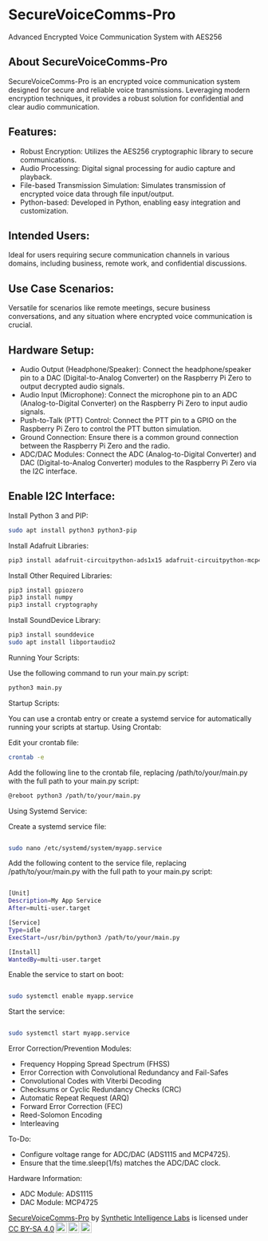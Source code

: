 # SecureVoiceComms-Pro

Advanced Encrypted Voice Communication System with AES256

## About SecureVoiceComms-Pro

SecureVoiceComms-Pro is an encrypted voice communication system designed for secure and reliable voice transmissions. Leveraging modern encryption techniques, it provides a robust solution for confidential and clear audio communication.

## Features:

- Robust Encryption: Utilizes the AES256 cryptographic library to secure communications.
- Audio Processing: Digital signal processing for audio capture and playback.
- File-based Transmission Simulation: Simulates transmission of encrypted voice data through file input/output.
- Python-based: Developed in Python, enabling easy integration and customization.

## Intended Users:

Ideal for users requiring secure communication channels in various domains, including business, remote work, and confidential discussions.

## Use Case Scenarios:

Versatile for scenarios like remote meetings, secure business conversations, and any situation where encrypted voice communication is crucial.

## Hardware Setup:

- Audio Output (Headphone/Speaker): Connect the headphone/speaker pin to a DAC (Digital-to-Analog Converter) on the Raspberry Pi Zero to output decrypted audio signals.
- Audio Input (Microphone): Connect the microphone pin to an ADC (Analog-to-Digital Converter) on the Raspberry Pi Zero to input audio signals.
- Push-to-Talk (PTT) Control: Connect the PTT pin to a GPIO on the Raspberry Pi Zero to control the PTT button simulation.
- Ground Connection: Ensure there is a common ground connection between the Raspberry Pi Zero and the radio.
- ADC/DAC Modules: Connect the ADC (Analog-to-Digital Converter) and DAC (Digital-to-Analog Converter) modules to the Raspberry Pi Zero via the I2C interface.

## Enable I2C Interface:

Install Python 3 and PIP:

```bash
sudo apt install python3 python3-pip
```

Install Adafruit Libraries:
    
```bash
pip3 install adafruit-circuitpython-ads1x15 adafruit-circuitpython-mcp4725
```

Install Other Required Libraries:

```bash
pip3 install gpiozero
pip3 install numpy
pip3 install cryptography
```

Install SoundDevice Library:

```bash
pip3 install sounddevice
sudo apt install libportaudio2
```
Running Your Scripts:

Use the following command to run your main.py script:

```bash
python3 main.py
```

Startup Scripts:

You can use a crontab entry or create a systemd service for automatically running your scripts at startup.
Using Crontab:

Edit your crontab file:

```bash
crontab -e
```

Add the following line to the crontab file, replacing /path/to/your/main.py with the full path to your main.py script:

```bash
@reboot python3 /path/to/your/main.py
```

Using Systemd Service:

Create a systemd service file:

```bash

sudo nano /etc/systemd/system/myapp.service
```

Add the following content to the service file, replacing /path/to/your/main.py with the full path to your main.py script:

```bash

[Unit]
Description=My App Service
After=multi-user.target

[Service]
Type=idle
ExecStart=/usr/bin/python3 /path/to/your/main.py

[Install]
WantedBy=multi-user.target
```
Enable the service to start on boot:

```bash

sudo systemctl enable myapp.service
```
Start the service:

```bash

sudo systemctl start myapp.service
```
Error Correction/Prevention Modules:

- Frequency Hopping Spread Spectrum (FHSS)
- Error Correction with Convolutional Redundancy and Fail-Safes
- Convolutional Codes with Viterbi Decoding
- Checksums or Cyclic Redundancy Checks (CRC)
- Automatic Repeat Request (ARQ)
- Forward Error Correction (FEC)
- Reed-Solomon Encoding
- Interleaving

To-Do:

- Configure voltage range for ADC/DAC (ADS1115 and MCP4725).
- Ensure that the time.sleep(1/fs) matches the ADC/DAC clock.

Hardware Information:

- ADC Module: ADS1115
- DAC Module: MCP4725




 <p xmlns:cc="http://creativecommons.org/ns#" xmlns:dct="http://purl.org/dc/terms/"><a property="dct:title" rel="cc:attributionURL" href="https://github.com/Unlimited-Research-Cooperative/SecureVoiceComms-Pro">SecureVoiceComms-Pro</a> by <a rel="cc:attributionURL dct:creator" property="cc:attributionName" href="https://github.com/Synthetic-Intelligence-Labs">Synthetic Intelligence Labs</a> is licensed under <a href="http://creativecommons.org/licenses/by-sa/4.0/?ref=chooser-v1" target="_blank" rel="license noopener noreferrer" style="display:inline-block;">CC BY-SA 4.0<img style="height:22px!important;margin-left:3px;vertical-align:text-bottom;" src="https://mirrors.creativecommons.org/presskit/icons/cc.svg?ref=chooser-v1"><img style="height:22px!important;margin-left:3px;vertical-align:text-bottom;" src="https://mirrors.creativecommons.org/presskit/icons/by.svg?ref=chooser-v1"><img style="height:22px!important;margin-left:3px;vertical-align:text-bottom;" src="https://mirrors.creativecommons.org/presskit/icons/sa.svg?ref=chooser-v1"></a></p> 
